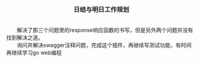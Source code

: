 <center><h3>日结与明日工作规划</h3></center>
<br/>
&emsp;&emsp;解决了那三个问题里的response响应函数的书写，但是另外两个问题并没有找到解决之道。
<br/>
&emsp;&emsp;询问并解决swagger注释问题，完成这个插件，再继续写测试功能，有时间再继续学习go web编程